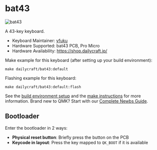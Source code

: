 # bat43

![bat43](https://user-images.githubusercontent.com/30647434/78112239-e9ef8300-7438-11ea-810b-994a75ffa24e.jpg)

A 43-key keyboard.

* Keyboard Maintainer: [yfuku](https://github.com/yfuku)
* Hardware Supported: bat43 PCB, Pro Micro
* Hardware Availability: https://shop.dailycraft.jp/

Make example for this keyboard (after setting up your build environment):

    make dailycraft/bat43:default

Flashing example for this keyboard:

    make dailycraft/bat43:default:flash

See the [build environment setup](https://docs.qmk.fm/#/getting_started_build_tools) and the [make instructions](https://docs.qmk.fm/#/getting_started_make_guide) for more information. Brand new to QMK? Start with our [Complete Newbs Guide](https://docs.qmk.fm/#/newbs).

## Bootloader

Enter the bootloader in 2 ways:

* **Physical reset button**: Briefly press the button on the PCB
* **Keycode in layout**: Press the key mapped to `QK_BOOT` if it is available
